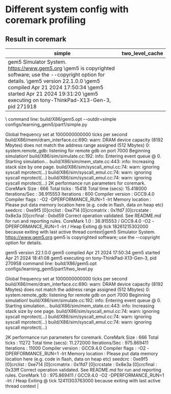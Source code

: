 # Different system config with coremark profiling

## Result in coremark
|simple|two_level_cache|
|------|---------------|
|gem5 Simulator System.  https://www.gem5.org \gem5 is copyrighted software; use the --copyright option for details. \gem5 version 22.1.0.0 \gem5 compiled Apr 21 2024 17:50:34 \gem5 started Apr 21 2024 19:31:20 \gem5 executing on tony-ThinkPad-X13-Gen-3, pid 271918
\ command line: build/X86/gem5.opt --outdir=simple configs/learning_gem5/part1/simple.py

Global frequency set at 1000000000000 ticks per second
build/X86/mem/dram_interface.cc:690: warn: DRAM device capacity (8192 Mbytes) does not match the address range assigned (512 Mbytes)
0: system.remote_gdb: listening for remote gdb on port 7000
Beginning simulation!
build/X86/sim/simulate.cc:192: info: Entering event queue @ 0.  Starting simulation...
build/X86/sim/mem_state.cc:443: info: Increasing stack size by one page.
build/X86/sim/syscall_emul.cc:74: warn: ignoring syscall mprotect(...)
build/X86/sim/syscall_emul.cc:74: warn: ignoring syscall mprotect(...)
build/X86/sim/syscall_emul.cc:74: warn: ignoring syscall mprotect(...)
2K performance run parameters for coremark.
CoreMark Size    : 666
Total ticks      : 15418
Total time (secs): 15.418000
Iterations/Sec   : 38.915553
Iterations       : 600
Compiler version : GCC9.4.0
Compiler flags   : -O2 -DPERFORMANCE_RUN=1  -lrt
Memory location  : Please put data memory location here
			(e.g. code in flash, data on heap etc)
seedcrc          : 0xe9f5
[0]crclist       : 0xe714
[0]crcmatrix     : 0x1fd7
[0]crcstate      : 0x8e3a
[0]crcfinal      : 0xbd59
Correct operation validated. See README.md for run and reporting rules.
CoreMark 1.0 : 38.915553 / GCC9.4.0 -O2 -DPERFORMANCE_RUN=1  -lrt / Heap
Exiting @ tick 18261215302000 because exiting with last active thread context|gem5 Simulator System.  https://www.gem5.org
gem5 is copyrighted software; use the --copyright option for details.

gem5 version 22.1.0.0
gem5 compiled Apr 21 2024 17:50:34
gem5 started Apr 21 2024 18:41:08
gem5 executing on tony-ThinkPad-X13-Gen-3, pid 270958
command line: build/X86/gem5.opt configs/learning_gem5/part1/two_level.py

Global frequency set at 1000000000000 ticks per second
build/X86/mem/dram_interface.cc:690: warn: DRAM device capacity (8192 Mbytes) does not match the address range assigned (512 Mbytes)
0: system.remote_gdb: listening for remote gdb on port 7000
Beginning simulation!
build/X86/sim/simulate.cc:192: info: Entering event queue @ 0.  Starting simulation...
build/X86/sim/mem_state.cc:443: info: Increasing stack size by one page.
build/X86/sim/syscall_emul.cc:74: warn: ignoring syscall mprotect(...)
build/X86/sim/syscall_emul.cc:74: warn: ignoring syscall mprotect(...)
build/X86/sim/syscall_emul.cc:74: warn: ignoring syscall mprotect(...)



2K performance run parameters for coremark.
CoreMark Size    : 666
Total ticks      : 11272
Total time (secs): 11.272000
Iterations/Sec   : 975.869411
Iterations       : 11000
Compiler version : GCC9.4.0
Compiler flags   : -O2 -DPERFORMANCE_RUN=1  -lrt
Memory location  : Please put data memory location here
			(e.g. code in flash, data on heap etc)
seedcrc          : 0xe9f5
[0]crclist       : 0xe714
[0]crcmatrix     : 0x1fd7
[0]crcstate      : 0x8e3a
[0]crcfinal      : 0x33ff
Correct operation validated. See README.md for run and reporting rules.
CoreMark 1.0 : 975.869411 / GCC9.4.0 -O2 -DPERFORMANCE_RUN=1  -lrt / Heap
Exiting @ tick 12411303763000 because exiting with last active thread context
|
